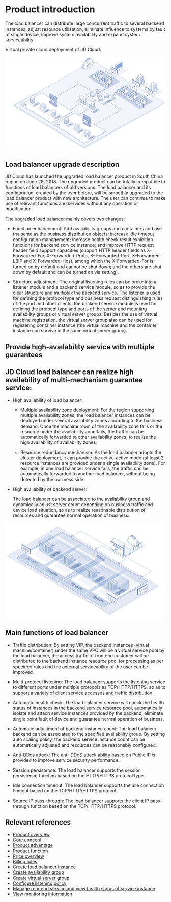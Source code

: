 # Product introduction

The load balancer can distribute large concurrent traffic to several backend instances, adjust resource utilization, eliminate influence to systems by fault of single device, improve system availability and expand system serviceability.

Virtual private cloud deployment of JD Cloud:

![VPC基础架构](../../../../image/Networking/ALB/ALB-001.png)

## Load balancer upgrade description

JD Cloud has launched the upgraded load balancer product in South China region on June 28, 2018. The upgraded product can be totally compatible to functions of load balancers of old versions. The load balancer and its configuration, created by the user before, will be smoothly upgraded to the load balancer product with new architecture. The user can continue to make use of relevant functions and services without any operation or modification.

The upgraded load balancer mainly covers two changes:

- Function enhancement: Add availability groups and containers and use the same as the business distribution objects; increase idle timeout configuration management; increase health check result exhibition functions for backend service instance; and improve HTTP request header field support capacities (support HTTP header fields as X-Forwarded-For, X-Forwarded-Proto, X- Forwarded-Port, X-Forwarded-LBIP and X-Forwarded-Host, among which the X-Forwarded-For is turned on by default and cannot be shut down; and the others are shut down by default and can be turned on via setting).

- Structure adjustment: The original listening rules can be broke into a listener module and a backend service module, so as to provide the clear structure and multiplex the backend service. The listener is used for defining the protocol type and business request distinguishing rules of the port and other clients; the backend service module is used for defining the protocol type and ports of the server and mounting availability groups or virtual server groups. Besides the use of virtual machine registration, the virtual server group also can be used for registering container instance (the virtual machine and the container instance can survive in the same virtual server group).

## Provide high-availability service with multiple guarantees

## JD Cloud load balancer can realize high availability of multi-mechanism guarantee service:

- High availability of load balancer:

	- Multiple availability zone deployment: For the region supporting multiple availability zones, the load balancer instances can be deployed under several availability zones according to the business demand. Once the machine room of the availability zone fails or the resource under the availability zone fails, the traffic can be automatically forwarded to other availability zones, to realize the high availability of availability zones;


	- Resource redundancy mechanism: As the load balancer adopts the cluster deployment, it can provide the active-active mode (at least 2 resource instances are provided under a single availability zone). For example, in one load balancer service fails, the traffic can be automatically forwarded to another load balancer, without being detected by the business side.

- High availability of backend server:

	The load balancer can be associated to the availability group and dynamically adjust server count depending on business traffic and device load situation, so as to realize reasonable distribution of resources and guarantee normal operation of business.

![高可用服务](../../../../image/Networking/ALB/ALB-008.png)

## Main functions of load balancer

- Traffic distribution: By setting VIP, the backend instances (virtual machine/container) under the same VPC will be a virtual service pool by the load balancer, the access traffic of frontend customer will be distributed to the backend instance resource pool for processing as per specified rules and the external serviceability of the user can be improved.

- Multi-protocol listening: The load balancer supports the listening service to different ports under multiple protocols as TCP/HTTP/HTTPS, so as to support a variety of client service accesses and traffic distribution.

- Automatic health check: The load balancer service will check the health status of instances in the backend service resource pool, automatically isolate and attach service instances provided by the backend, eliminate single point fault of device and guarantee normal operation of business.

- Automatic adjustment of backend instance count: The load balancer backend can be associated to the specified availability group. By setting auto scaling policy, the backend service instance count can be automatically adjusted and resources can be reasonably configured.

- Anti-DDos attack: The anti-DDoS attack ability based on Public IP is provided to improve service security performance.

- Session persistence: The load balancer supports the session persistence function based on the HTTP/HTTPS protocol type.

- Idle connection timeout: The load balancer supports the idle connection timeout based on the TCP/HTTP/HTTPS protocol.

- Source IP pass-through: The load balancer supports the client IP pass-through function based on the TCP/HTTP/HTTPS protocol.

## Relevant references

- [Product overview](../Introduction/Overview.md)
- [Core concept](../Introduction/Core-Concepts.md)
- [Product advantage](../Introduction/Benefits.md)
- [Product function](../Introduction/Functions.md)
- [Price overview](../Pricing/Price-Overview.md)
- [Billing rules](../Pricing/Billing-Rules.md)
- [Create load balancer instance](../Getting-Started/Create-Instance.md)
- [Create availability group](../Getting-Started/Create-AvailabilityGroup.md)
- [Create virtual server group](../Operation-Guide/TargetGroup-Management.md)
- [Configure listening policy](../Operation-Guide/Listener-Management.md)
- [Manage rear end service and view health status of service instance](../Operation-Guide/Backend-Management.md)
- [View monitoring information](../Operation-Guide/Monitoring.md)